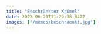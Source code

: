```yaml
---
title: "Beschränkter Krümel"
date: 2023-06-21T11:29:38.842Z
images: ["/memes/beschraenkt.jpg"]
---
```

